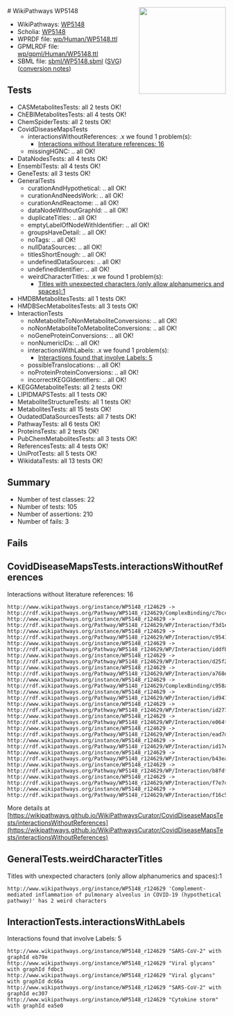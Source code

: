 <img style="float: right; width: 200px" src="../logo.png" />
# WikiPathways WP5148

* WikiPathways: [WP5148](https://identifiers.org/wikipathways:WP5148)
* Scholia: [WP5148](https://scholia.toolforge.org/wikipathways/WP5148)
* WPRDF file: [wp/Human/WP5148.ttl](../wp/Human/WP5148.ttl)
* GPMLRDF file: [wp/gpml/Human/WP5148.ttl](../wp/gpml/Human/WP5148.ttl)
* SBML file: [sbml/WP5148.sbml](../sbml/WP5148.sbml) ([SVG](../sbml/WP5148.svg)) ([conversion notes](../sbml/WP5148.txt))

## Tests
* CASMetabolitesTests: all 2 tests OK!
* ChEBIMetabolitesTests: all 4 tests OK!
* ChemSpiderTests: all 2 tests OK!
* CovidDiseaseMapsTests
    * interactionsWithoutReferences: .x we found 1 problem(s):
        * [Interactions without literature references: 16](#9701cce7)
    * missingHGNC: .. all OK!
* DataNodesTests: all 4 tests OK!
* EnsemblTests: all 4 tests OK!
* GeneTests: all 3 tests OK!
* GeneralTests
    * curationAndHypothetical: .. all OK!
    * curationAndNeedsWork: .. all OK!
    * curationAndReactome: .. all OK!
    * dataNodeWithoutGraphId: .. all OK!
    * duplicateTitles: .. all OK!
    * emptyLabelOfNodeWithIdentifier: .. all OK!
    * groupsHaveDetail: .. all OK!
    * noTags: .. all OK!
    * nullDataSources: .. all OK!
    * titlesShortEnough: .. all OK!
    * undefinedDataSources: .. all OK!
    * undefinedIdentifier: .. all OK!
    * weirdCharacterTitles: .x we found 1 problem(s):
        * [Titles with unexpected characters (only allow alphanumerics and spaces):1](#fda87b3f)
* HMDBMetabolitesTests: all 1 tests OK!
* HMDBSecMetabolitesTests: all 3 tests OK!
* InteractionTests
    * noMetaboliteToNonMetaboliteConversions: .. all OK!
    * noNonMetaboliteToMetaboliteConversions: .. all OK!
    * noGeneProteinConversions: .. all OK!
    * nonNumericIDs: .. all OK!
    * interactionsWithLabels: .x we found 1 problem(s):
        * [Interactions found that involve Labels: 5](#630d267c)
    * possibleTranslocations: .. all OK!
    * noProteinProteinConversions: .. all OK!
    * incorrectKEGGIdentifiers: .. all OK!
* KEGGMetaboliteTests: all 2 tests OK!
* LIPIDMAPSTests: all 1 tests OK!
* MetaboliteStructureTests: all 1 tests OK!
* MetabolitesTests: all 15 tests OK!
* OudatedDataSourcesTests: all 7 tests OK!
* PathwayTests: all 6 tests OK!
* ProteinsTests: all 2 tests OK!
* PubChemMetabolitesTests: all 3 tests OK!
* ReferencesTests: all 4 tests OK!
* UniProtTests: all 5 tests OK!
* WikidataTests: all 13 tests OK!


## Summary

* Number of test classes: 22
* Number of tests: 105
* Number of assertions: 210
* Number of fails: 3

## Fails

<a name="9701cce7" />

## CovidDiseaseMapsTests.interactionsWithoutReferences

Interactions without literature references: 16
```
http://www.wikipathways.org/instance/WP5148_r124629 -> http://rdf.wikipathways.org/Pathway/WP5148_r124629/ComplexBinding/c7bcc
http://www.wikipathways.org/instance/WP5148_r124629 -> http://rdf.wikipathways.org/Pathway/WP5148_r124629/WP/Interaction/f3d1e
http://www.wikipathways.org/instance/WP5148_r124629 -> http://rdf.wikipathways.org/Pathway/WP5148_r124629/WP/Interaction/c9541
http://www.wikipathways.org/instance/WP5148_r124629 -> http://rdf.wikipathways.org/Pathway/WP5148_r124629/WP/Interaction/iddfbe5d5d
http://www.wikipathways.org/instance/WP5148_r124629 -> http://rdf.wikipathways.org/Pathway/WP5148_r124629/WP/Interaction/d25f2
http://www.wikipathways.org/instance/WP5148_r124629 -> http://rdf.wikipathways.org/Pathway/WP5148_r124629/WP/Interaction/a768e
http://www.wikipathways.org/instance/WP5148_r124629 -> http://rdf.wikipathways.org/Pathway/WP5148_r124629/ComplexBinding/c958a
http://www.wikipathways.org/instance/WP5148_r124629 -> http://rdf.wikipathways.org/Pathway/WP5148_r124629/WP/Interaction/id947b8359
http://www.wikipathways.org/instance/WP5148_r124629 -> http://rdf.wikipathways.org/Pathway/WP5148_r124629/WP/Interaction/id277783f4
http://www.wikipathways.org/instance/WP5148_r124629 -> http://rdf.wikipathways.org/Pathway/WP5148_r124629/WP/Interaction/e064f
http://www.wikipathways.org/instance/WP5148_r124629 -> http://rdf.wikipathways.org/Pathway/WP5148_r124629/WP/Interaction/ead7d
http://www.wikipathways.org/instance/WP5148_r124629 -> http://rdf.wikipathways.org/Pathway/WP5148_r124629/WP/Interaction/id17ed4807
http://www.wikipathways.org/instance/WP5148_r124629 -> http://rdf.wikipathways.org/Pathway/WP5148_r124629/WP/Interaction/b43ea
http://www.wikipathways.org/instance/WP5148_r124629 -> http://rdf.wikipathways.org/Pathway/WP5148_r124629/WP/Interaction/b8fdf
http://www.wikipathways.org/instance/WP5148_r124629 -> http://rdf.wikipathways.org/Pathway/WP5148_r124629/WP/Interaction/f7e7c
http://www.wikipathways.org/instance/WP5148_r124629 -> http://rdf.wikipathways.org/Pathway/WP5148_r124629/WP/Interaction/f16c5
```

More details at [https://wikipathways.github.io/WikiPathwaysCurator/CovidDiseaseMapsTests/interactionsWithoutReferences](https://wikipathways.github.io/WikiPathwaysCurator/CovidDiseaseMapsTests/interactionsWithoutReferences)

<a name="fda87b3f" />

## GeneralTests.weirdCharacterTitles

Titles with unexpected characters (only allow alphanumerics and spaces):1
```
http://www.wikipathways.org/instance/WP5148_r124629 'Complement-mediated inflammation of pulmonary alveolus in COVID-19 (hypothetical pathway)' has 2 weird characters
```

<a name="630d267c" />

## InteractionTests.interactionsWithLabels

Interactions found that involve Labels: 5
```
http://www.wikipathways.org/instance/WP5148_r124629 "SARS-CoV-2" with graphId eb79e
http://www.wikipathways.org/instance/WP5148_r124629 "Viral glycans" with graphId fdbc3
http://www.wikipathways.org/instance/WP5148_r124629 "Viral glycans" with graphId dc66a
http://www.wikipathways.org/instance/WP5148_r124629 "SARS-CoV-2" with graphId ec307
http://www.wikipathways.org/instance/WP5148_r124629 "Cytokine storm" with graphId ea5e0
```


